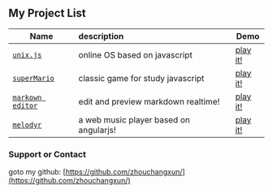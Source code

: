 ## My Project List
 
|Name | description | Demo |
|---|:---|---|
|[`unix.js`](https://github.com/zhouchangxun/unix.js) | online OS based on javascript |  [play it!](http://oh-my.ga/unix.js) |
|[`superMario`](https://github.com/zhouchangxun/superMario)| classic game for study javascript | [play it!](http://oh-my.ga/superMario) |
|[`markown editor`](https://github.com/zhouchangxun/simple)| edit and preview markdown realtime! | [play it!](http://oh-my.ga/simple/editor.html) |
|[`melodyr`](https://github.com/zhouchangxun/melody)| a web music player based on angularjs! | [play it!](http://oh-my.ga/melody/) |



### Support or Contact
goto my github: [https://github.com/zhouchangxun/](https://github.com/zhouchangxun/)

